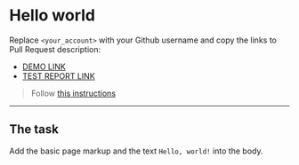 # Hello world
Replace `<your_account>` with your Github username and copy the links to Pull Request description:
- [DEMO LINK](https://vsatanovskyi.github.io/hello-world/)
- [TEST REPORT LINK](https://<VSatanovskyi>.github.io/hello-world/report/html_report/)

> Follow [this instructions](https://mate-academy.github.io/layout_task-guideline/#how-to-solve-the-layout-tasks-on-github)
___

## The task 
Add the basic page markup and the text `Hello, world!` into the body.

